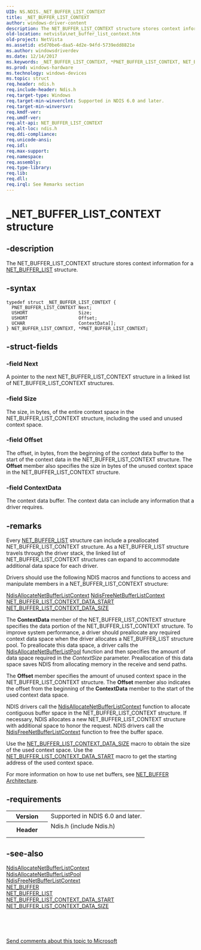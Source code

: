 ```yaml
---
UID: NS.NDIS._NET_BUFFER_LIST_CONTEXT
title: _NET_BUFFER_LIST_CONTEXT
author: windows-driver-content
description: The NET_BUFFER_LIST_CONTEXT structure stores context information for a NET_BUFFER_LIST structure.
old-location: netvista\net_buffer_list_context.htm
old-project: NetVista
ms.assetid: e5d70be6-daa5-4d2e-94fd-5739edd8821e
ms.author: windowsdriverdev
ms.date: 12/14/2017
ms.keywords: _NET_BUFFER_LIST_CONTEXT, *PNET_BUFFER_LIST_CONTEXT, NET_BUFFER_LIST_CONTEXT
ms.prod: windows-hardware
ms.technology: windows-devices
ms.topic: struct
req.header: ndis.h
req.include-header: Ndis.h
req.target-type: Windows
req.target-min-winverclnt: Supported in NDIS 6.0 and later.
req.target-min-winversvr: 
req.kmdf-ver: 
req.umdf-ver: 
req.alt-api: NET_BUFFER_LIST_CONTEXT
req.alt-loc: ndis.h
req.ddi-compliance: 
req.unicode-ansi: 
req.idl: 
req.max-support: 
req.namespace: 
req.assembly: 
req.type-library: 
req.lib: 
req.dll: 
req.irql: See Remarks section
---
```


# _NET_BUFFER_LIST_CONTEXT structure



## -description
The NET_BUFFER_LIST_CONTEXT structure stores context information for a 
  <a href="netvista.net_buffer_list">NET_BUFFER_LIST</a> structure.



## -syntax

````
typedef struct _NET_BUFFER_LIST_CONTEXT {
  PNET_BUFFER_LIST_CONTEXT Next;
  USHORT                   Size;
  USHORT                   Offset;
  UCHAR                    ContextData[];
} NET_BUFFER_LIST_CONTEXT, *PNET_BUFFER_LIST_CONTEXT;
````


## -struct-fields

### -field Next

A pointer to the next NET_BUFFER_LIST_CONTEXT structure in a linked list of
     NET_BUFFER_LIST_CONTEXT structures.


### -field Size

The size, in bytes, of the entire context space in the NET_BUFFER_LIST_CONTEXT structure,
     including the used and unused context space.


### -field Offset

The offset, in bytes, from the beginning of the context data buffer to the start of the context
     data in the NET_BUFFER_LIST_CONTEXT structure. The 
     <b>Offset</b> member also specifies the size in bytes of the unused context space in the
     NET_BUFFER_LIST_CONTEXT structure.


### -field ContextData

The context data buffer. The context data can include any information that a driver
     requires.


## -remarks
Every 
    <a href="netvista.net_buffer_list">NET_BUFFER_LIST</a> structure can include a
    preallocated NET_BUFFER_LIST_CONTEXT structure. As a NET_BUFFER_LIST structure travels through the driver
    stack, the linked list of NET_BUFFER_LIST_CONTEXT structures can expand to accommodate additional data
    space for each driver.

Drivers should use the following NDIS macros and functions to access and manipulate members in a
    NET_BUFFER_LIST_CONTEXT structure:


<a href="netvista.ndisallocatenetbufferlistcontext">
       NdisAllocateNetBufferListContext</a>



<a href="netvista.ndisfreenetbufferlistcontext">
       NdisFreeNetBufferListContext</a>



<a href="netvista.net_buffer_list_context_data_start">
       NET_BUFFER_LIST_CONTEXT_DATA_START</a>



<a href="netvista.net_buffer_list_context_data_size">
       NET_BUFFER_LIST_CONTEXT_DATA_SIZE</a>


The 
    <b>ContextData</b> member of the NET_BUFFER_LIST_CONTEXT structure specifies the data portion of the
    NET_BUFFER_LIST_CONTEXT structure. To improve system performance, a driver should preallocate any
    required context data space when the driver allocates a NET_BUFFER_LIST structure pool. To preallocate
    this data space, a driver calls the 
    <a href="netvista.ndisallocatenetbufferlistpool">
    NdisAllocateNetBufferListPool</a> function and then specifies the amount of data space required in the 
    <i>ContextSize</i> parameter. Preallocation of this data space saves NDIS from allocating memory in the
    receive and send paths.

The 
    <b>Offset</b> member specifies the amount of unused context space in the NET_BUFFER_LIST_CONTEXT
    structure. The 
    <b>Offset</b> member also indicates the offset from the beginning of the 
    <b>ContextData</b> member to the start of the used context data space.

NDIS drivers call the 
    <a href="netvista.ndisallocatenetbufferlistcontext">
    NdisAllocateNetBufferListContext</a> function to allocate contiguous buffer space in the
    NET_BUFFER_LIST_CONTEXT structure. If necessary, NDIS allocates a new NET_BUFFER_LIST_CONTEXT structure
    with additional space to honor the request. NDIS drivers call the 
    <a href="netvista.ndisfreenetbufferlistcontext">
    NdisFreeNetBufferListContext</a> function to free the buffer space.

Use the 
    <a href="netvista.net_buffer_list_context_data_size">
    NET_BUFFER_LIST_CONTEXT_DATA_SIZE</a> macro to obtain the size of the used context space. Use the 
    <a href="netvista.net_buffer_list_context_data_start">
    NET_BUFFER_LIST_CONTEXT_DATA_START</a> macro to get the starting address of the used context space.

For more information on how to use net buffers, see 
    <a href="netvista.net_buffer_architecture">NET_BUFFER Architecture</a>.


## -requirements
<table>
<tr>
<th width="30%">
Version

</th>
<td width="70%">
Supported in NDIS 6.0 and later.

</td>
</tr>
<tr>
<th width="30%">
Header

</th>
<td width="70%">
<dl>
<dt>Ndis.h (include Ndis.h)</dt>
</dl>
</td>
</tr>
</table>

## -see-also
<dl>
<dt>
<a href="netvista.ndisallocatenetbufferlistcontext">
   NdisAllocateNetBufferListContext</a>
</dt>
<dt>
<a href="netvista.ndisallocatenetbufferlistpool">
   NdisAllocateNetBufferListPool</a>
</dt>
<dt>
<a href="netvista.ndisfreenetbufferlistcontext">NdisFreeNetBufferListContext</a>
</dt>
<dt>
<a href="netvista.net_buffer">NET_BUFFER</a>
</dt>
<dt>
<a href="netvista.net_buffer_list">NET_BUFFER_LIST</a>
</dt>
<dt>
<a href="netvista.net_buffer_list_context_data_start">
   NET_BUFFER_LIST_CONTEXT_DATA_START</a>
</dt>
<dt>
<a href="netvista.net_buffer_list_context_data_size">
   NET_BUFFER_LIST_CONTEXT_DATA_SIZE</a>
</dt>
</dl>
 

 

<a href="mailto:wsddocfb@microsoft.com?subject=Documentation%20feedback [NetVista\netvista]:%20NET_BUFFER_LIST_CONTEXT structure%20 RELEASE:%20(12/14/2017)&amp;body=%0A%0APRIVACY STATEMENT%0A%0AWe use your feedback to improve the documentation. We don't use your email address for any other purpose, and we'll remove your email address from our system after the issue that you're reporting is fixed. While we're working to fix this issue, we might send you an email message to ask for more info. Later, we might also send you an email message to let you know that we've addressed your feedback.%0A%0AFor more info about Microsoft's privacy policy, see http://privacy.microsoft.com/en-us/default.aspx." title="Send comments about this topic to Microsoft">Send comments about this topic to Microsoft</a>


